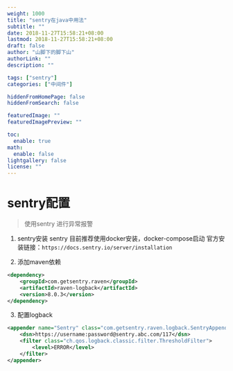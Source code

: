 ```yaml
---
weight: 1000
title: "sentry在java中用法"
subtitle: ""
date: 2018-11-27T15:58:21+08:00
lastmod: 2018-11-27T15:58:21+08:00
draft: false
author: "山脚下的脚下山"
authorLink: ""
description: ""

tags: ["sentry"]
categories: ["中间件"]

hiddenFromHomePage: false
hiddenFromSearch: false

featuredImage: ""
featuredImagePreview: ""

toc:
  enable: true
math:
  enable: false
lightgallery: false
license: ""
---
```


# sentry配置
> 使用sentry 进行异常报警

1. sentry安装
    sentry 目前推荐使用docker安装，docker-compose启动
    官方安装链接：`https://docs.sentry.io/server/installation`

2. 添加maven依赖
```xml
<dependency>
    <groupId>com.getsentry.raven</groupId>
    <artifactId>raven-logback</artifactId>
    <version>8.0.3</version>
</dependency>
```
3. 配置logback
```xml
<appender name="Sentry" class="com.getsentry.raven.logback.SentryAppender">
    <dsn>https://username:password@sentry.abc.com/117</dsn>
    <filter class="ch.qos.logback.classic.filter.ThresholdFilter">
        <level>ERROR</level>
    </filter>
</appender>
```